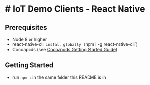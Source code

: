 # # IoT Demo Clients - React Native

## Prerequisites

* Node 8 or higher
* react-native-cli` install globally (`npm i -g react-native-cli`)
* Cocoapods (see [Cocoapods Getting Started Guide](https://guides.cocoapods.org/using/getting-started.html))

## Getting Started

* run `npm i` in the same folder this README is in
